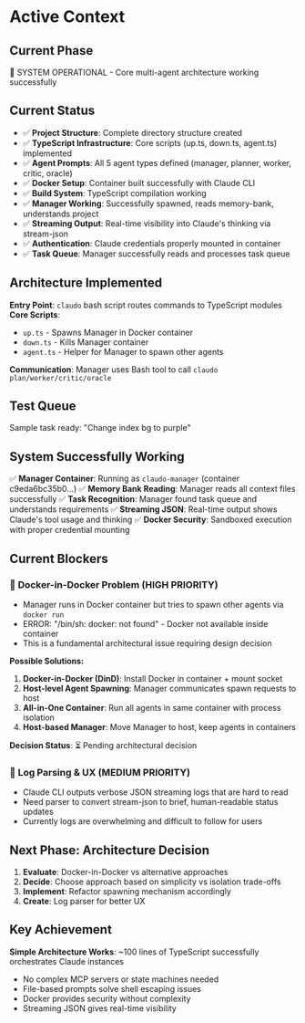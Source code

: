 # Active Context

## Current Phase
🎉 SYSTEM OPERATIONAL - Core multi-agent architecture working successfully

## Current Status
- ✅ **Project Structure**: Complete directory structure created
- ✅ **TypeScript Infrastructure**: Core scripts (up.ts, down.ts, agent.ts) implemented  
- ✅ **Agent Prompts**: All 5 agent types defined (manager, planner, worker, critic, oracle)
- ✅ **Docker Setup**: Container built successfully with Claude CLI
- ✅ **Build System**: TypeScript compilation working
- ✅ **Manager Working**: Successfully spawned, reads memory-bank, understands project
- ✅ **Streaming Output**: Real-time visibility into Claude's thinking via stream-json
- ✅ **Authentication**: Claude credentials properly mounted in container
- ✅ **Task Queue**: Manager successfully reads and processes task queue

## Architecture Implemented

**Entry Point**: `claudo` bash script routes commands to TypeScript modules
**Core Scripts**:
- `up.ts` - Spawns Manager in Docker container
- `down.ts` - Kills Manager container  
- `agent.ts` - Helper for Manager to spawn other agents

**Communication**: Manager uses Bash tool to call `claudo plan/worker/critic/oracle`

## Test Queue
Sample task ready: "Change index bg to purple"

## System Successfully Working
✅ **Manager Container**: Running as `claudo-manager` (container c9eda6bc35b0...)
✅ **Memory Bank Reading**: Manager reads all context files successfully
✅ **Task Recognition**: Manager found task queue and understands requirements
✅ **Streaming JSON**: Real-time output shows Claude's tool usage and thinking
✅ **Docker Security**: Sandboxed execution with proper credential mounting

## Current Blockers

### 🚧 **Docker-in-Docker Problem** (HIGH PRIORITY)
- Manager runs in Docker container but tries to spawn other agents via `docker run`
- ERROR: "/bin/sh: docker: not found" - Docker not available inside container
- This is a fundamental architectural issue requiring design decision

**Possible Solutions:**
1. **Docker-in-Docker (DinD)**: Install Docker in container + mount socket
2. **Host-level Agent Spawning**: Manager communicates spawn requests to host  
3. **All-in-One Container**: Run all agents in same container with process isolation
4. **Host-based Manager**: Move Manager to host, keep agents in containers

**Decision Status**: ⏳ Pending architectural decision

### 🚧 **Log Parsing & UX** (MEDIUM PRIORITY) 
- Claude CLI outputs verbose JSON streaming logs that are hard to read
- Need parser to convert stream-json to brief, human-readable status updates
- Currently logs are overwhelming and difficult to follow for users

## Next Phase: Architecture Decision
1. **Evaluate**: Docker-in-Docker vs alternative approaches
2. **Decide**: Choose approach based on simplicity vs isolation trade-offs
3. **Implement**: Refactor spawning mechanism accordingly
4. **Create**: Log parser for better UX

## Key Achievement
**Simple Architecture Works**: ~100 lines of TypeScript successfully orchestrates Claude instances
- No complex MCP servers or state machines needed
- File-based prompts solve shell escaping issues  
- Docker provides security without complexity
- Streaming JSON gives real-time visibility